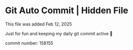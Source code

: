 # Git Auto Commit | Hidden File

This file was added Feb 12, 2025

Just for fun and keeping my daily git commit active 🤪

commit number: 158155
